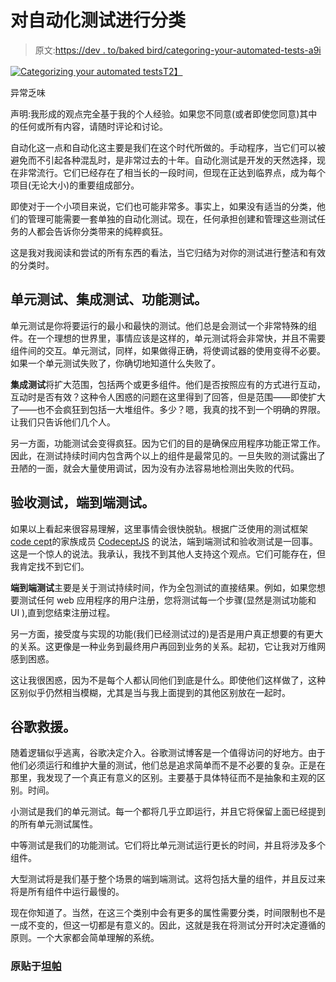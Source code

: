 # 对自动化测试进行分类

> 原文:[https://dev . to/baked bird/categoring-your-automated-tests-a9i](https://dev.to/bakedbird/categorizing-your-automated-tests-a9i)

[![Categorizing your automated tests](../Images/8ce918a7782186f04a21437bb49f54fe.png)T2】](https://res.cloudinary.com/practicaldev/image/fetch/s--f9igFt70--/c_limit%2Cf_auto%2Cfl_progressive%2Cq_auto%2Cw_880/https://www.thanpa.com/wp-content/uploads/2017/11/kid-notebook-computer-learns-159533.jpeg)

异常乏味

声明:我形成的观点完全基于我的个人经验。如果您不同意(或者即使您同意)其中的任何或所有内容，请随时评论和讨论。

自动化这一点和自动化这主要是我们在这个时代所做的。手动程序，当它们可以被避免而不引起各种混乱时，是非常过去的十年。自动化测试是开发的天然选择，现在非常流行。它们已经存在了相当长的一段时间，但现在正达到临界点，成为每个项目(无论大小)的重要组成部分。

即使对于一个小项目来说，它们也可能非常多。事实上，如果没有适当的分类，他们的管理可能需要一套单独的自动化测试。现在，任何承担创建和管理这些测试任务的人都会告诉你分类带来的纯粹疯狂。

这是我对我阅读和尝试的所有东西的看法，当它归结为对你的测试进行整洁和有效的分类时。

## [](#unit-test-integration-test-functional-test)单元测试、集成测试、功能测试。

单元测试是你将要运行的最小和最快的测试。他们总是会测试一个非常特殊的组件。在一个理想的世界里，事情应该是这样的，单元测试将会非常快，并且不需要组件间的交互。单元测试，同样，如果做得正确，将使调试器的使用变得不必要。如果一个单元测试失败了，你确切地知道什么失败了。

**集成测试**将扩大范围，包括两个或更多组件。他们是否按照应有的方式进行互动，互动时是否有效？这种令人困惑的问题在这里得到了回答，但是范围——即使扩大了——也不会疯狂到包括一大堆组件。多少？嗯，我真的找不到一个明确的界限。让我们只告诉他们几个人。

另一方面，功能测试会变得疯狂。因为它们的目的是确保应用程序功能正常工作。因此，在测试持续时间内包含两个以上的组件是最常见的。一旦失败的测试露出了丑陋的一面，就会大量使用调试，因为没有办法容易地检测出失败的代码。

## [](#acceptance-test-end-to-end-test)验收测试，端到端测试。

如果以上看起来很容易理解，这里事情会很快脱轨。根据广泛使用的测试框架[code cept](http://codecept.com/)的家族成员 [CodeceptJS](http://codecept.io/) 的说法，端到端测试和验收测试是一回事。这是一个惊人的说法。我承认，我找不到其他人支持这个观点。它们可能存在，但我肯定找不到它们。

**端到端测试**主要是关于测试持续时间，作为全包测试的直接结果。例如，如果您想要测试任何 web 应用程序的用户注册，您将测试每一个步骤(显然是测试功能和 UI ),直到您结束注册过程。

另一方面，接受度与实现的功能(我们已经测试过的)是否是用户真正想要的有更大的关系。这更像是一种业务到最终用户再回到业务的关系。起初，它让我对万维网感到困惑。

这让我很困惑，因为不是每个人都认同他们到底是什么。即使他们这样做了，这种区别似乎仍然相当模糊，尤其是当与我上面提到的其他区别放在一起时。

## [](#google-to-the-rescue)谷歌救援。

随着逻辑似乎逃离，谷歌决定介入。谷歌测试博客是一个值得访问的好地方。由于他们必须运行和维护大量的测试，他们总是追求简单而不是不必要的复杂。正是在那里，我发现了一个真正有意义的区别。主要基于具体特征而不是抽象和主观的区别。时间。

小测试是我们的单元测试。每一个都将几乎立即运行，并且它将保留上面已经提到的所有单元测试属性。

中等测试是我们的功能测试。它们将比单元测试运行更长的时间，并且将涉及多个组件。

大型测试将是我们基于整个场景的端到端测试。这将包括大量的组件，并且反过来将是所有组件中运行最慢的。

现在你知道了。当然，在这三个类别中会有更多的属性需要分类，时间限制也不是一成不变的，但这一切都是有意义的。因此，这就是我在将测试分开时决定遵循的原则。一个大家都会简单理解的系统。

### [](#originally-posted-on-thanpa)原贴于[坦帕](https://www.thanpa.com/blog/categorizing-your-automated-tests/)